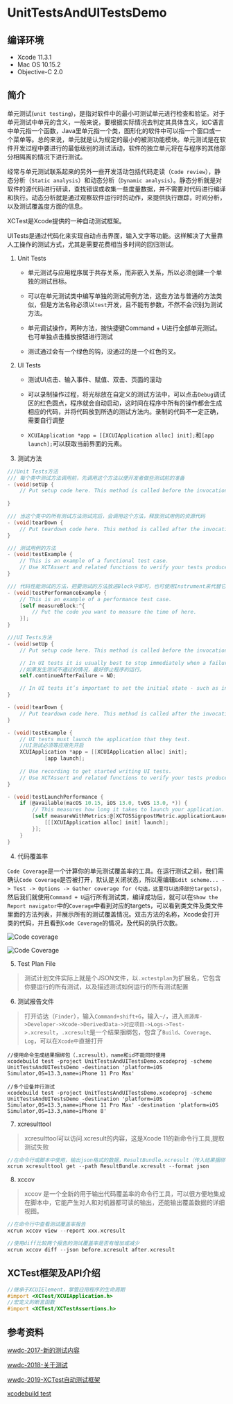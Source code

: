 # UnitTestsAndUITestsDemo

## 编译环境

* Xcode 11.3.1
* Mac OS 10.15.2
* Objective-C 2.0

## 简介

单元测试(`unit testing`)，是指对软件中的最小可测试单元进行检查和验证。对于单元测试中单元的含义，一般来说，要根据实际情况去判定其具体含义，如C语言中单元指一个函数，Java里单元指一个类，图形化的软件中可以指一个窗口或一个菜单等。总的来说，单元就是认为规定的最小的被测功能模块。单元测试是在软件开发过程中要进行的最低级别的测试活动，软件的独立单元将在与程序的其他部分相隔离的情况下进行测试。

经常与单元测试联系起来的另外一些开发活动包括代码走读（`Code review`），静态分析（`Static analysis`）和动态分析（`Dynamic analysis`）。静态分析就是对软件的源代码进行研读，查找错误或收集一些度量数据，并不需要对代码进行编译和执行。动态分析就是通过观察软件运行时的动作，来提供执行跟踪，时间分析，以及测试覆盖度方面的信息。

XCTest是Xcode提供的一种自动测试框架。

UITests是通过代码化来实现自动点击界面，输入文字等功能。这样解决了大量靠人工操作的测试方式，尤其是需要花费相当多时间的回归测试。

1. Unit Tests

    - 单元测试与应用程序属于共存关系，而非嵌入关系，所以必须创建一个单独的测试目标。
    
    - 可以在单元测试类中编写单独的测试用例方法，这些方法与普通的方法类似，但是方法名称必须以`test`开发，且不能有参数，不然不会识别为测试方法。
    
    - 单元调试操作，两种方法，按快捷键Command + U进行全部单元测试。也可单独点击播放按钮进行测试
    
    - 测试通过会有一个绿色的钩，没通过的是一个红色的叉。

2. UI Tests

    - 测试UI点击、输入事件、赋值、双击、页面的滚动
    
    - 可以录制操作过程，将光标放在自定义的测试方法中，可以点击`Debug`调试区的红色圆点，程序就会自动启动，这时间在程序中所有的操作都会生成相应的代码，并将代码放到所选的测试方法内。录制的代码不一定正确，需要自行调整
    
    - `XCUIApplication *app = [[XCUIApplication alloc] init];`和`[app launch];`可以获取当前界面的元素。

3. 测试方法

```Objective-C
///Unit Tests方法
/// 每个类中测试方法调用前，先调用这个方法以便开发者做些测试前的准备
- (void)setUp {
    // Put setup code here. This method is called before the invocation of each test method in the class.
    
}

/// 当这个类中的所有测试方法测试完后，会调用这个方法，释放测试用例的资源代码
- (void)tearDown {
    // Put teardown code here. This method is called after the invocation of each test method in the class.
}

/// 测试用例的方法
- (void)testExample {
    // This is an example of a functional test case.
    // Use XCTAssert and related functions to verify your tests produce the correct results.
}

/// 代码性能测试的方法，把要测试的方法放进Block中即可，也可使用Instrument来代替它
- (void)testPerformanceExample {
    // This is an example of a performance test case.
    [self measureBlock:^{
        // Put the code you want to measure the time of here.
    }];
}
```

```Objective-C
///UI Tests方法
- (void)setUp {
    // Put setup code here. This method is called before the invocation of each test method in the class.

    // In UI tests it is usually best to stop immediately when a failure occurs.
    //如果发生测试不通过的情况，最好停止程序的运行。
    self.continueAfterFailure = NO;

    // In UI tests it’s important to set the initial state - such as interface orientation - required for your tests before they run. The setUp method is a good place to do this.
}

- (void)tearDown {
    // Put teardown code here. This method is called after the invocation of each test method in the class.
}

- (void)testExample {
    // UI tests must launch the application that they test.
    //UI测试必须等应用先开启
    XCUIApplication *app = [[XCUIApplication alloc] init];
            [app launch];
    
    // Use recording to get started writing UI tests.
    // Use XCTAssert and related functions to verify your tests produce the correct results.
}

- (void)testLaunchPerformance {
    if (@available(macOS 10.15, iOS 13.0, tvOS 13.0, *)) {
        // This measures how long it takes to launch your application.
        [self measureWithMetrics:@[XCTOSSignpostMetric.applicationLaunchMetric] block:^{
            [[[XCUIApplication alloc] init] launch];
        }];
    }
}
```

4. 代码覆盖率

`Code Coverage`是一个计算你的单元测试覆盖率的工具。在运行测试之前，我们需确认`Code Coverage`是否被打开，默认是关闭状态，所以需编辑`Edit scheme... -> Test -> Options -> Gather coverage for (勾选，这里可以选择部分targets)`，然后我们就使用`Command + U`运行所有测试类，编译成功后，就可以在`Show the Report navigator`中的`Coverage`中看到对应的targets，可以看到类文件及类文件里面的方法列表，并展示所有的测试覆盖情况。双击方法的名称，Xcode会打开类的代码，并且看到`Code Coverage`的情况，及代码的执行次数。

![Code coverage](https://github.com/wenjiehe/UnitTestsAndUITestsDemo/blob/master/UnitTestsAndUITestsDemo/CodeCoverage1.png)

![Code Coverage](https://github.com/wenjiehe/UnitTestsAndUITestsDemo/blob/master/UnitTestsAndUITestsDemo/CodeCoverage.png)

5. Test Plan File

> 测试计划文件实际上就是个JSON文件，以`.xctestplan`为扩展名，它包含你要运行的所有测试，以及描述测试如何运行的所有测试配置

6. 测试报告文件

> 打开访达（`Finder`），输入`Command+shift+G`，输入`~/`，进入`资源库->Developer->Xcode->DerivedData->对应项目->Logs->Test->.xcresult`，`.xcresult`是一个结果捆绑包，包含了`Build`、`Coverage`、`Log`，可以在`Xcode中`直接打开

```
//使用命令生成结果捆绑包（.xcresult），name和id不能同时使用
xcodebuild test -project UnitTestsAndUITestsDemo.xcodeproj -scheme UnitTestsAndUITestsDemo -destination 'platform=iOS Simulator,OS=13.3,name=iPhone 11 Pro Max'

//多个设备并行测试
xcodebuild test -project UnitTestsAndUITestsDemo.xcodeproj -scheme UnitTestsAndUITestsDemo -destination 'platform=iOS Simulator,OS=13.3,name=iPhone 11 Pro Max' -destination 'platform=iOS Simulator,OS=13.3,name=iPhone 8'
```

7. xcresulttool

> xcresulttool可以访问.xcresult的内容，这是Xcode 11的新命令行工具,提取测试失败

```C
//在命令行或脚本中使用，输出json格式的数据，ResultBundle.xcresult（传入结果捆绑包的路径）
xcrun xcresulttool get --path ResultBundle.xcresult --format json
```

8. xccov

> xccov 是一个全新的用于输出代码覆盖率的命令行工具，可以很方便地集成在脚本中，它能产生对人和对机器都可读的输出，还能输出覆盖数据的详细视图。

```C
//在命令行中查看测试覆盖率报告
xcrun xccov view --report xxx.xcresult

//使用diff比较两个报告的测试覆盖率是否有增加或减少
xcrun xccov diff --json before.xcresult after.xcresult
```


## XCTest框架及API介绍

```Objective-C
//继承于XCUIElement，掌管应用程序的生命周期
#import <XCTest/XCUIApplication.h>
//宏定义的断言函数
#import <XCTest/XCTestAssertions.h>
```

## 参考资料

 [wwdc-2017-新的测试内容](https://developer.apple.com/videos/play/wwdc2017/409)

 [wwdc-2018-关于测试](https://developer.apple.com/videos/play/wwdc2018/403)

 [wwdc-2019-XCTest自动测试框架](https://developer.apple.com/videos/play/wwdc2019/413/)
 
 [xcodebuild test](https://developer.apple.com/library/archive/technotes/tn2339/_index.html#//apple_ref/doc/uid/DTS40014588-CH1-UNIT)
 

